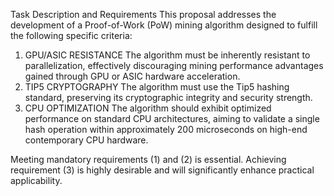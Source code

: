 Task Description and Requirements
This proposal addresses the development of a Proof-of-Work (PoW) mining algorithm designed to fulfill the following specific criteria:
1.	GPU/ASIC RESISTANCE
The algorithm must be inherently resistant to parallelization, effectively discouraging mining performance advantages gained through GPU or ASIC hardware acceleration.
2.	TIP5 CRYPTOGRAPHY
The algorithm must use the Tip5 hashing standard, preserving its cryptographic integrity and security strength.
3.	CPU OPTIMIZATION
The algorithm should exhibit optimized performance on standard CPU architectures, aiming to validate a single hash operation within approximately 200 microseconds on high-end contemporary CPU hardware.

Meeting mandatory requirements (1) and (2) is essential. Achieving requirement (3) is highly desirable and will significantly enhance practical applicability.
